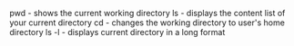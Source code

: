 pwd - shows the current working directory
ls - displays the content list of your current directory
cd - changes the working directory to user's home directory
ls -l - displays current directory in a long format
